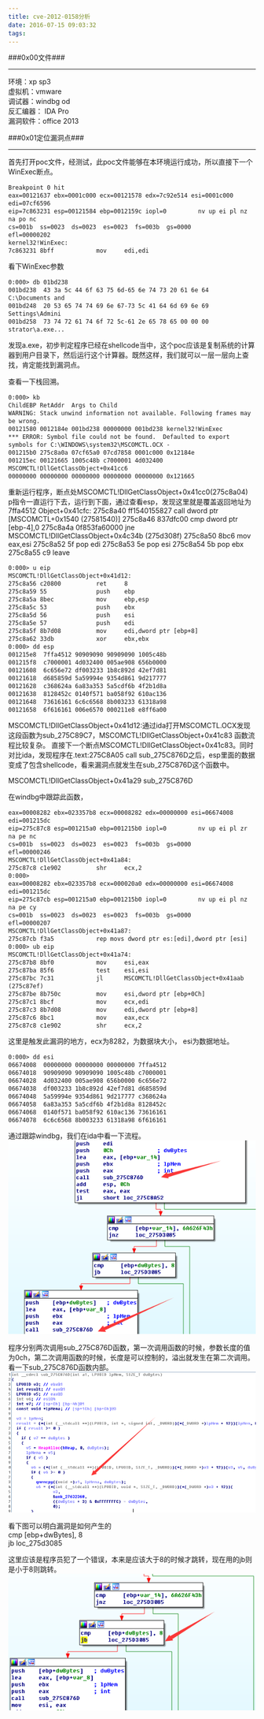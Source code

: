 ```yaml
---
title: cve-2012-0158分析
date: 2016-07-15 09:03:32
tags:
---
```

###0x00文件###
***
环境：xp sp3  
虚拟机：vmware  
调试器：windbg od  
反汇编器： IDA Pro  
漏洞软件：office 2013 

###0x01定位漏洞点###
***
首先打开poc文件，经测试，此poc文件能够在本环境运行成功，所以直接下一个WinExec断点。 
 
	Breakpoint 0 hit
	eax=00121637 ebx=0001c000 ecx=00121578 edx=7c92e514 esi=0001c000 edi=07cf6596
	eip=7c863231 esp=00121584 ebp=0012159c iopl=0         nv up ei pl nz na po nc
	cs=001b  ss=0023  ds=0023  es=0023  fs=003b  gs=0000             efl=00000202
	kernel32!WinExec:
	7c863231 8bff            mov     edi,edi
看下WinExec参数

	0:000> db 01bd238 
	001bd238  43 3a 5c 44 6f 63 75 6d-65 6e 74 73 20 61 6e 64  C:\Documents and
	001bd248  20 53 65 74 74 69 6e 67-73 5c 41 64 6d 69 6e 69   Settings\Admini
	001bd258  73 74 72 61 74 6f 72 5c-61 2e 65 78 65 00 00 00  strator\a.exe...
发现a.exe，初步判定程序已经在shellcode当中，这个poc应该是复制系统的计算器到用户目录下，然后运行这个计算器。既然这样，我们就可以一层一层向上查找，肯定能找到漏洞点。

查看一下栈回溯。

	0:000> kb
	ChildEBP RetAddr  Args to Child              
	WARNING: Stack unwind information not available. Following frames may be wrong.
	00121580 0012184e 001bd238 00000000 001bd238 kernel32!WinExec
	*** ERROR: Symbol file could not be found.  Defaulted to export symbols for C:\WINDOWS\system32\MSCOMCTL.OCX - 
	001215b0 275c8a0a 07cf65a0 07cd7858 0001c000 0x12184e
	001215ec 00121665 1005c48b c7000001 4d032400 MSCOMCTL!DllGetClassObject+0x41cc6
	00000000 00000000 00000000 00000000 00000000 0x121665


重新运行程序，断点处MSCOMCTL!DllGetClassObject+0x41cc0(275c8a04)  
p指令一直运行下去，运行到下面，通过查看esp，发现这里就是覆盖返回地址为7ffa4512
	Object+0x41cfc:
	275c8a40 ff1540155827    call    dword ptr [MSCOMCTL+0x1540 (27581540)]
	275c8a46 837dfc00        cmp     dword ptr [ebp-4],0
	275c8a4a 0f853fa60000    jne     MSCOMCTL!DllGetClassObject+0x4c34b (275d308f)
	275c8a50 8bc6            mov     eax,esi
	275c8a52 5f              pop     edi
	275c8a53 5e              pop     esi
	275c8a54 5b              pop     ebx
	275c8a55 c9              leave


	0:000> u eip
	MSCOMCTL!DllGetClassObject+0x41d12:
	275c8a56 c20800          ret     8
	275c8a59 55              push    ebp
	275c8a5a 8bec            mov     ebp,esp
	275c8a5c 53              push    ebx
	275c8a5d 56              push    esi
	275c8a5e 57              push    edi
	275c8a5f 8b7d08          mov     edi,dword ptr [ebp+8]
	275c8a62 33db            xor     ebx,ebx
	0:000> dd esp
	001215e8  7ffa4512 90909090 90909090 1005c48b
	001215f8  c7000001 4d032400 005ae908 656b0000
	00121608  6c656e72 df003233 1b8c892d 42ef7d81
	00121618  d685859d 5a59994e 9354d861 9d217777
	00121628  c368624a 6a83a353 5a5cdf6b 4f2b1d8a
	00121638  8128452c 0140f571 ba058f92 610ac136
	00121648  73616161 6c6c6568 8b003233 61318a98
	00121658  6f616161 006e6570 000211e8 e8ff6a00

MSCOMCTL!DllGetClassObject+0x41d12:通过ida打开MSCOMCTL.OCX发现这段函数为sub_275C89C7，MSCOMCTL!DllGetClassObject+0x41c83 函数流程比较复杂。
直接下一个断点MSCOMCTL!DllGetClassObject+0x41c83。同时对比ida，发现程序在.text:275C8A05      call    sub_275C876D之后，esp里面的数据变成了包含shellcode，看来漏洞点就发生在sub_275C876D这个函数中。

MSCOMCTL!DllGetClassObject+0x41a29 sub_275C876D


在windbg中跟踪此函数，
	
	eax=00008282 ebx=023357b8 ecx=00008282 edx=00000000 esi=06674008 edi=001215dc
	eip=275c87c8 esp=001215a0 ebp=001215b0 iopl=0         nv up ei pl zr na pe nc
	cs=001b  ss=0023  ds=0023  es=0023  fs=003b  gs=0000             efl=00000246
	MSCOMCTL!DllGetClassObject+0x41a84:
	275c87c8 c1e902          shr     ecx,2
	0:000> 
	eax=00008282 ebx=023357b8 ecx=000020a0 edx=00000000 esi=06674008 edi=001215dc
	eip=275c87cb esp=001215a0 ebp=001215b0 iopl=0         nv up ei pl nz na pe cy
	cs=001b  ss=0023  ds=0023  es=0023  fs=003b  gs=0000             efl=00000207
	MSCOMCTL!DllGetClassObject+0x41a87:
	275c87cb f3a5            rep movs dword ptr es:[edi],dword ptr [esi]
	0:000> ub eip
	MSCOMCTL!DllGetClassObject+0x41a74:
	275c87b8 8bf0            mov     esi,eax
	275c87ba 85f6            test    esi,esi
	275c87bc 7c31            jl      MSCOMCTL!DllGetClassObject+0x41aab (275c87ef)
	275c87be 8b750c          mov     esi,dword ptr [ebp+0Ch]
	275c87c1 8bcf            mov     ecx,edi
	275c87c3 8b7d08          mov     edi,dword ptr [ebp+8]
	275c87c6 8bc1            mov     eax,ecx
	275c87c8 c1e902          shr     ecx,2

这里是触发此漏洞的地方，ecx为8282，为数据块大小， esi为数据地址。  

	0:000> dd esi
	06674008  00000000 00000000 00000000 7ffa4512
	06674018  90909090 90909090 1005c48b c7000001
	06674028  4d032400 005ae908 656b0000 6c656e72
	06674038  df003233 1b8c892d 42ef7d81 d685859d
	06674048  5a59994e 9354d861 9d217777 c368624a
	06674058  6a83a353 5a5cdf6b 4f2b1d8a 8128452c
	06674068  0140f571 ba058f92 610ac136 73616161
	06674078  6c6c6568 8b003233 61318a98 6f616161


通过跟踪windbg，我们在ida中看一下流程。
![1 icon](1.png)

程序分别两次调用sub_275C876D函数，第一次调用函数的时候，参数长度的值为0ch，第二次调用函数的时候，长度是可以控制的，溢出就发生在第二次调用。看一下sub_275C876D函数内部。
![2 icon](2.png)

看下图可以明白漏洞是如何产生的  
cmp [ebp+dwBytes], 8   
jb loc_275d3085

这里应该是程序员犯了一个错误，本来是应该大于8的时候才跳转，现在用的jb则是小于8则跳转。
![3 icon](3.png)


